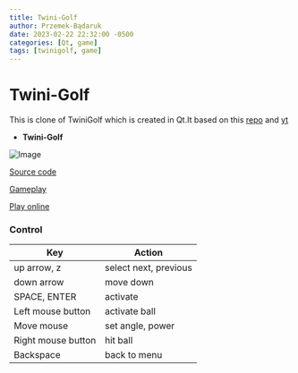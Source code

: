 ```yaml
---
title: Twini-Golf
author: Przemek-Bądaruk
date: 2023-02-22 22:32:00 -0500
categories: [Qt, game]
tags: [twinigolf, game]
---
```


# Twini-Golf
This is clone of TwiniGolf which is created in Qt.It based on this [repo](https://github.com/PolyMarsDev/Twini-Golf) and [yt](https://www.youtube.com/watch?v=iEn0ozP-jxc&ab_channel=PolyMars)


* **Twini-Golf**

![Image](https://user-images.githubusercontent.com/28188300/222953464-29a078e1-2df0-4ec9-b7c7-3bad2d1998c5.gif)


[Source code](https://github.com/Przemekkkth/TwiniGolf_Qt_Cpp)

[Gameplay](https://youtu.be/PZIHDSWqmo8)

[Play online](/assets/games/twinigolf/index.html)

### Control

|     Key       | Action        |
| ------------- | ------------- |
| up arrow, z             | select next, previous  |
| down arrow         | move down  |
| SPACE, ENTER             | activate  |
| Left mouse button           | activate ball  |
| Move mouse            | set angle, power  |
| Right mouse button           | hit ball  |
| Backspace           | back to menu  |